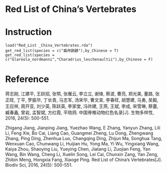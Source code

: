 # Red List of China’s Vertebrates

# Instruction
```
load("Red_List _China_Vertebrates.rda")
get_red_list(species = c("扁颅鼩鼱"),by_Chinese = T)
get_red_list(species = c("Glareola_nordmanni","Charadrius_leschenaultii"),by_Chinese = F)
``` 
# Reference

蒋志刚, 江建平, 王跃招, 张鹗, 张雁云, 李立立, 谢锋, 蔡波, 曹亮, 郑光美, 董路, 张正旺, 丁平, 罗振华, 丁长青, 马志军, 汤宋华, 曹文宣, 李春旺, 胡慧建, 马勇, 吴毅, 王应祥, 周开亚, 刘少英, 陈跃英, 李家堂, 冯祚建, 王燕, 王斌, 李成, 宋雪琳, 蔡蕾, 臧春鑫, 曾岩, 孟智斌, 方红霞, 平晓鸽. 中国脊椎动物红色名录[J]. 生物多样性, 2016, 24(5): 500-551.

Zhigang Jiang, Jianping Jiang, Yuezhao Wang, E Zhang, Yanyun Zhang, Lili Li, Feng Xie, Bo Cai, Liang Cao, Guangmei Zheng, Lu Dong, Zhengwang Zhang, Ping Ding, Zhenhua Luo, Changqing Ding, Zhijun Ma, Songhua Tang, Wenxuan Cao, Chunwang Li, Huijian Hu, Yong Ma, Yi Wu, Yingxiang Wang, Kaiya Zhou, Shaoying Liu, Yueying Chen, Jiatang Li, Zuojian Feng, Yan Wang, Bin Wang, Cheng Li, Xuelin Song, Lei Cai, Chunxin Zang, Yan Zeng, Zhibin Meng, Hongxia Fang, Xiaoge Ping. Red List of China’s Vertebrates[J]. Biodiv Sci, 2016, 24(5): 500-551.

